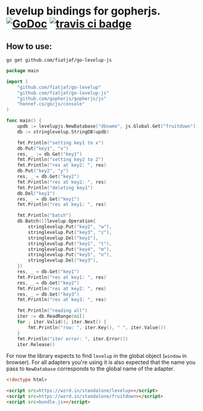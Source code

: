 # levelup bindings for gopherjs.  [![GoDoc](https://godoc.org/github.com/fiatjaf/go-levelup-js?status.png)](http://godoc.org/github.com/fiatjaf/go-levelup-js) [![travis ci badge](https://travis-ci.org/fiatjaf/levelup-js.svg?branch=master)](https://travis-ci.org/fiatjaf/levelup-js)


## How to use:

```
go get github.com/fiatjaf/go-levelup-js
```


```go
package main

import (
	"github.com/fiatjaf/go-levelup"
	"github.com/fiatjaf/go-levelup-js"
	"github.com/gopherjs/gopherjs/js"
	"honnef.co/go/js/console"
)

func main() {
	updb := levelupjs.NewDatabase("dbname", js.Global.Get("fruitdown"))
	db := stringlevelup.StringDB(updb)

	fmt.Println("setting key1 to x")
	db.Put("key1", "x")
	res, _ := db.Get("key1")
	fmt.Println("setting key2 to 2")
	fmt.Println("res at key2: ", res)
	db.Put("key2", "y")
	res, _ = db.Get("key2")
	fmt.Println("res at key2: ", res)
	fmt.Println("deleting key1")
	db.Del("key1")
	res, _ = db.Get("key1")
	fmt.Println("res at key1: ", res)

	fmt.Println("batch")
	db.Batch([]levelup.Operation{
		stringlevelup.Put("key2", "w"),
		stringlevelup.Put("key3", "z"),
		stringlevelup.Del("key1"),
		stringlevelup.Put("key1", "t"),
		stringlevelup.Put("key4", "m"),
		stringlevelup.Put("key5", "n"),
		stringlevelup.Del("key3"),
	})
	res, _ = db.Get("key1")
	fmt.Println("res at key1: ", res)
	res, _ = db.Get("key2")
	fmt.Println("res at key2: ", res)
	res, _ = db.Get("key3")
	fmt.Println("res at key3: ", res)

	fmt.Println("reading all")
	iter := db.ReadRange(nil)
	for ; iter.Valid(); iter.Next() {
		fmt.Println("row: ", iter.Key(), " ", iter.Value())
	}
	fmt.Println("iter error: ", iter.Error())
	iter.Release()
```

For now the library expects to find `levelup` in the global object (`window` in browser).
For all adapters you're using it is also expected that the name you pass to `NewDatabase` corresponds to the global name of the adapter.

```html
<!doctype html>

<script src=https://wzrd.in/standalone/levelup></script>
<script src=https://wzrd.in/standalone/fruitdown></script>
<script src=bundle.js></script>
```
